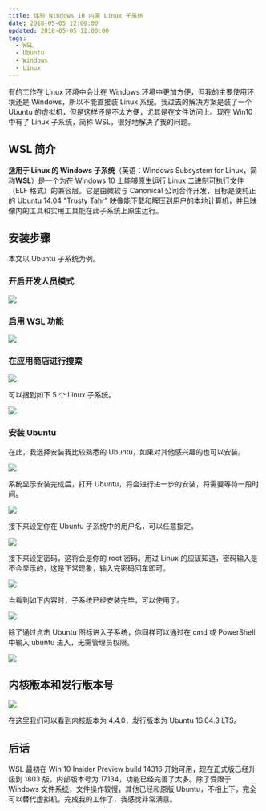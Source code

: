 ```yaml
---
title: 体验 Windows 10 内置 Linux 子系统
date: 2018-05-05 12:00:00
updated: 2018-05-05 12:00:00
tags:
  - WSL
  - Ubuntu
  - Windows
  - Linux
---
```


有的工作在 Linux 环境中会比在 Windows 环境中更加方便，但我的主要使用环境还是 Windows，所以不能直接装 Linux 系统。我过去的解决方案是装了一个 Ubuntu 的虚拟机，但是这样还是不太方便，尤其是在文件访问上。现在 Win10 中有了 Linux 子系统，简称 WSL，很好地解决了我的问题。

<!--more-->

## WSL 简介

**适用于 Linux 的 Windows 子系统**（英语：Windows Subsystem for Linux，简称**WSL**）是一个为在 Windows 10 上能够原生运行 Linux 二进制可执行文件（ELF 格式）的兼容层。它是由微软与 Canonical 公司合作开发，目标是使纯正的 Ubuntu 14.04 "Trusty Tahr" 映像能下载和解压到用户的本地计算机，并且映像内的工具和实用工具能在此子系统上原生运行。

## 安装步骤

本文以 Ubuntu 子系统为例。

### 开启开发人员模式

![](https://img.iszy.xyz/20190318221442.png)

### 启用 WSL 功能

![](https://img.iszy.xyz/20190318221451.png)

### 在应用商店进行搜索

![](https://img.iszy.xyz/20190318221502.png)

可以搜到如下 5 个 Linux 子系统。

![](https://img.iszy.xyz/20190318221511.png)

### 安装 Ubuntu

在此，我选择安装我比较熟悉的 Ubuntu，如果对其他感兴趣的也可以安装。

![](https://img.iszy.xyz/20190318221521.png)

系统显示安装完成后，打开 Ubuntu，将会进行进一步的安装，将需要等待一段时间。

![](https://img.iszy.xyz/20190318221535.png)

接下来设定你在 Ubuntu 子系统中的用户名，可以任意指定。

![](https://img.iszy.xyz/20190318221547.png)

接下来设定密码，这将会是你的 root 密码。用过 Linux 的应该知道，密码输入是不会显示的，这是正常现象，输入完密码回车即可。

![](https://img.iszy.xyz/20190318221557.png)

当看到如下内容时，子系统已经安装完毕，可以使用了。

![](https://img.iszy.xyz/20190318221608.png)

除了通过点击 Ubuntu 图标进入子系统，你同样可以通过在 cmd 或 PowerShell 中输入 ubuntu 进入，无需管理员权限。

![](https://img.iszy.xyz/20190318221620.png)

## 内核版本和发行版本号

![](https://img.iszy.xyz/20190318221636.png)

在这里我们可以看到内核版本为 4.4.0，发行版本为 Ubuntu 16.04.3 LTS。

## 后话

WSL 最初在 Win 10 Insider Preview build 14316 开始可用，现在正式版已经升级到 1803 版，内部版本号为 17134，功能已经完善了太多。除了受限于 Windows 文件系统，文件操作较慢，其他已经和原版 Ubuntu，不相上下，完全可以替代虚拟机，完成我的工作了，我感觉非常满意。
